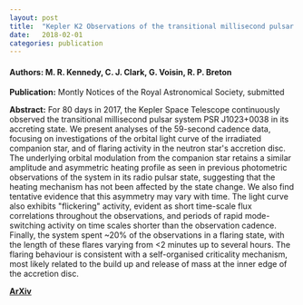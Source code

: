 ```yaml
---
layout: post
title:  "Kepler K2 Observations of the transitional millisecond pulsar PSR J1023+0038"
date:   2018-02-01
categories: publication
---
```


#### **Authors:** M. R. Kennedy, C. J. Clark, G. Voisin, R. P. Breton
**Publication:** Montly Notices of the Royal Astronomical Society, submitted

**Abstract:**
For 80 days in 2017, the Kepler Space Telescope continuously observed the transitional millisecond pulsar system PSR J1023$+$0038 in its accreting state. We present analyses of the 59-second cadence data, focusing on investigations of the orbital light curve of the irradiated companion star, and of flaring activity in the neutron star's accretion disc. The underlying orbital modulation from the companion star retains a similar amplitude and asymmetric heating profile as seen in previous photometric observations of the system in its radio pulsar state, suggesting that the heating mechanism has not been affected by the state change. We also find tentative evidence that this asymmetry may vary with time. The light curve also exhibits "flickering" activity, evident as short time-scale flux correlations throughout the observations, and periods of rapid mode-switching activity on time scales shorter than the observation cadence. Finally, the system spent ~20% of the observations in a flaring state, with the length of these flares varying from <2 minutes up to several hours. The flaring behaviour is consistent with a self-organised criticality mechanism, most likely related to the build up and release of mass at the inner edge of the accretion disc.

**[ArXiv](https://arxiv.org/abs/1801.10609)**
